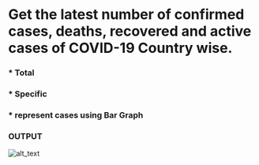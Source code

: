 # Get the latest number of confirmed cases, deaths, recovered and active cases of COVID-19 Country wise.
### * Total
### * Specific
### * represent cases using Bar Graph

### **OUTPUT**


![alt_text](https://github.com/sumyak/COVID-19/blob/master/task%201/Screenshot%20(267).png?raw=true)

